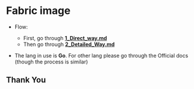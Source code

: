 # Fabric image
- Flow: <br> 
    - First, go through **[1_Direct_way.md](https://github.com/PsychoPunkSage/Vivenns/blob/Hyperledger/1_running_fabric_images/1_Direct_way.md)**
    - Then go through **[2_Detailed_Way.md](https://github.com/PsychoPunkSage/Vivenns/blob/Hyperledger/1_running_fabric_images/2_Detailed_way.md)**

- The lang in use is **Go**. For other lang please go through the Official docs (though the process is similar)

## Thank You
